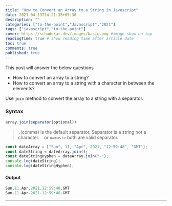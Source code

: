 ```yaml
---
title: "How to Convert an Array to a String in Javascript"
date: 2021-04-13T14:21:35+05:30
description: ""
categories: ["to-the-point","Javascript","2021"]
tags: ["javascript","to-the-point"]
cover: https://schadokar.dev/images/basic.png #image show on top
readingTime: true # show reading time after article date
toc: true
comments: true
published: true
---
```


This post will answer the below questions

- How to convert an array to a string?
- How to convert an array to a string with a character in between the elements?

Use `join` method to convert the array to a string with a separator. 

### Syntax

```js
array.join(separator(optional))
```
> `,`(comma) is the default separator. Separator is a string not a character. `-` or `namaste` both are valid separator.

```js
const dateArray = ["Sun", 11, "Apr", 2021, "12:59:48", "GMT"];
const dateString = dateArray.join();
const dateStringHyphen = dateArray.join("-");
console.log(dateString);
console.log(dateStringHyphen);
```

#### Output

```js
Sun,11,Apr,2021,12:59:48,GMT
Sun-11-Apr-2021-12:59:48-GMT
```

---

